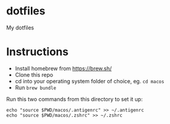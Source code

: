 # dotfiles

My dotfiles

# Instructions

- Install homebrew from https://brew.sh/
- Clone this repo
- cd into your operating system folder of choice, eg. `cd macos`
- Run `brew bundle`

Run this two commands from this directory to set it up:
```
echo "source $PWD/macos/.antigenrc" >> ~/.antigenrc
echo "source $PWD/macos/.zshrc" >> ~/.zshrc
```
